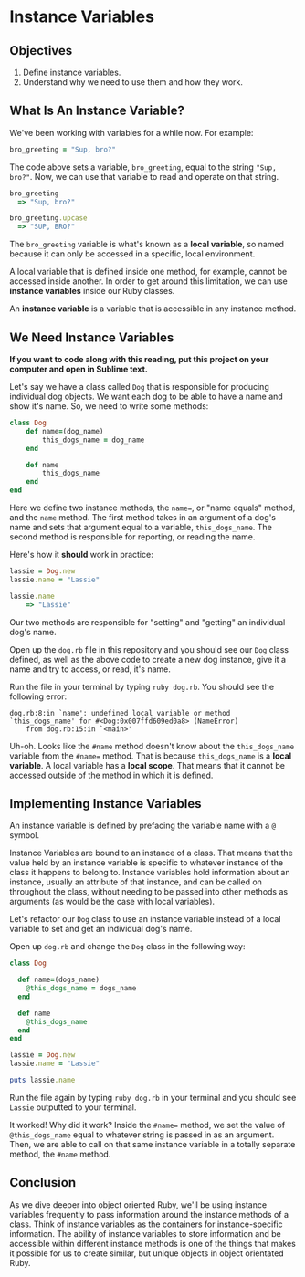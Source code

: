 # Instance Variables

## Objectives

1. Define instance variables.
2. Understand why we need to use them and how they work.

## What Is An Instance Variable?

We've been working with variables for a while now. For example:

```ruby
bro_greeting = "Sup, bro?"
```

The code above sets a variable, `bro_greeting`, equal to the string `"Sup, bro?"`. Now, we can use that variable to read and operate on that string.

```ruby
bro_greeting
  => "Sup, bro?"

bro_greeting.upcase
  => "SUP, BRO?"
```

The `bro_greeting` variable is what's known as a **local variable**, so named because it can only be accessed in a specific, local environment.

A local variable that is defined inside one method, for example, cannot be accessed inside another. In order to get around this limitation, we can use **instance variables** inside our Ruby classes.

An **instance variable** is a variable that is accessible in any instance method.

## We Need Instance Variables

**If you want to code along with this reading, put this project on your computer and open in Sublime text.**

Let's say we have a class called `Dog` that is responsible for producing individual dog objects. We want each dog to be able to have a name and show it's name. So, we need to write some methods:

```ruby
class Dog
	def name=(dog_name)
		this_dogs_name = dog_name
	end

	def name
		this_dogs_name
	end
end
```

Here we define two instance methods, the `name=`, or "name equals" method, and the `name` method. The first method takes in an argument of a dog's name and sets that argument equal to a variable, `this_dogs_name`. The second method is responsible for reporting, or reading the name.

Here's how it **should** work in practice:

```ruby
lassie = Dog.new
lassie.name = "Lassie"

lassie.name
	=> "Lassie"
```

Our two methods are responsible for "setting" and "getting" an individual dog's name.

Open up the `dog.rb` file in this repository and you should see our `Dog` class defined, as well as the above code to create a new dog instance, give it a name and try to access, or read, it's name.

Run the file in your terminal by typing `ruby dog.rb`. You should see the following error:

```
dog.rb:8:in `name': undefined local variable or method `this_dogs_name' for #<Dog:0x007ffd609ed0a8> (NameError)
	from dog.rb:15:in `<main>'
```

Uh-oh. Looks like the `#name` method doesn't know about the `this_dogs_name` variable from the `#name=` method. That is because `this_dogs_name` is a **local variable**. A local variable has a **local scope**. That means that it cannot be accessed outside of the method in which it is defined.

## Implementing Instance Variables

An instance variable is defined by prefacing the variable name with a `@` symbol.

Instance Variables are bound to an instance of a class. That means that the value held by an instance variable is specific to whatever instance of the class it happens to belong to. Instance variables hold information about an instance, usually an attribute of that instance, and can be called on throughout the class, without needing to be passed into other methods as arguments (as would be the case with local variables).

Let's refactor our `Dog` class to use an instance variable instead of a local variable to set and get an individual dog's name.

Open up `dog.rb` and change the `Dog` class in the following way:

```ruby
class Dog

  def name=(dogs_name)
    @this_dogs_name = dogs_name
  end

  def name
    @this_dogs_name
  end
end

lassie = Dog.new
lassie.name = "Lassie"

puts lassie.name

```

Run the file again by typing `ruby dog.rb` in your terminal and you should see `Lassie` outputted to your terminal.


It worked! Why did it work? Inside the `#name=` method, we set the value of `@this_dogs_name` equal to whatever string is passed in as an argument. Then, we are able to call on that same instance variable in a totally separate method, the `#name` method.

## Conclusion

As we dive deeper into object oriented Ruby, we'll be using instance variables frequently to pass information around the instance methods of a class. Think of instance variables as the containers for instance-specific information. The ability of instance variables to store information and be accessible within different instance methods is one of the things that makes it possible for us to create similar, but unique objects in object orientated Ruby.

